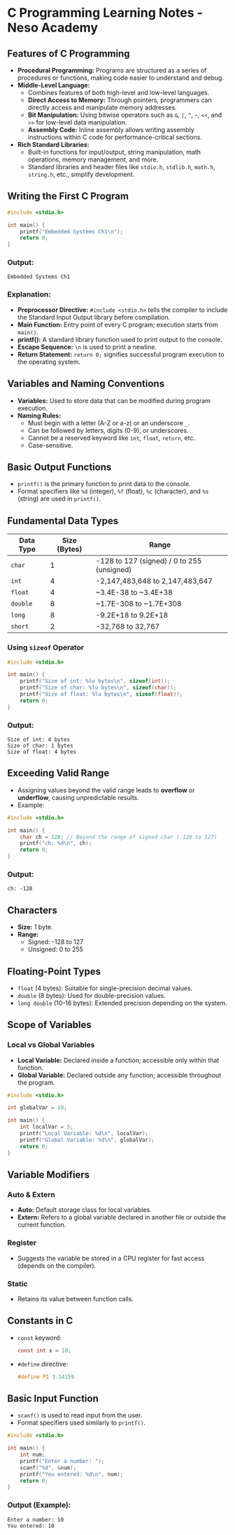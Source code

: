 # C Programming Learning Notes - Neso Academy

## Features of C Programming
- **Procedural Programming:** Programs are structured as a series of procedures or functions, making code easier to understand and debug.
- **Middle-Level Language:**
  - Combines features of both high-level and low-level languages.
  - **Direct Access to Memory:** Through pointers, programmers can directly access and manipulate memory addresses.
  - **Bit Manipulation:** Using bitwise operators such as `&`, `|`, `^`, `~`, `<<`, and `>>` for low-level data manipulation.
  - **Assembly Code:** Inline assembly allows writing assembly instructions within C code for performance-critical sections.
- **Rich Standard Libraries:**
  - Built-in functions for input/output, string manipulation, math operations, memory management, and more.
  - Standard libraries and header files like `stdio.h`, `stdlib.h`, `math.h`, `string.h`, etc., simplify development.

## Writing the First C Program
```c
#include <stdio.h>

int main() {
    printf("Embedded Systems Ch1\n");
    return 0;
}
```
### Output:
```
Embedded Systems Ch1
```
### Explanation:
- **Preprocessor Directive:** `#include <stdio.h>` tells the compiler to include the Standard Input Output library before compilation.
- **Main Function:** Entry point of every C program; execution starts from `main()`.
- **printf():** A standard library function used to print output to the console.
- **Escape Sequence:** `\n` is used to print a newline.
- **Return Statement:** `return 0;` signifies successful program execution to the operating system.

## Variables and Naming Conventions
- **Variables:** Used to store data that can be modified during program execution.
- **Naming Rules:**
  - Must begin with a letter (A-Z or a-z) or an underscore `_`.
  - Can be followed by letters, digits (0-9), or underscores.
  - Cannot be a reserved keyword like `int`, `float`, `return`, etc.
  - Case-sensitive.

## Basic Output Functions
- `printf()` is the primary function to print data to the console.
- Format specifiers like `%d` (integer), `%f` (float), `%c` (character), and `%s` (string) are used in `printf()`.

## Fundamental Data Types
| Data Type | Size (Bytes) | Range |
|-----------|---------------|-------------------------|
| `char` | 1 | -128 to 127 (signed) / 0 to 255 (unsigned) |
| `int` | 4 | -2,147,483,648 to 2,147,483,647 |
| `float` | 4 | ~3.4E-38 to ~3.4E+38 |
| `double` | 8 | ~1.7E-308 to ~1.7E+308 |
| `long` | 8 | -9.2E+18 to 9.2E+18 |
| `short` | 2 | -32,768 to 32,767 |

### Using `sizeof` Operator
```c
#include <stdio.h>

int main() {
    printf("Size of int: %lu bytes\n", sizeof(int));
    printf("Size of char: %lu bytes\n", sizeof(char));
    printf("Size of float: %lu bytes\n", sizeof(float));
    return 0;
}
```
### Output:
```
Size of int: 4 bytes
Size of char: 1 bytes
Size of float: 4 bytes
```

## Exceeding Valid Range
- Assigning values beyond the valid range leads to **overflow** or **underflow**, causing unpredictable results.
- Example:
```c
#include <stdio.h>

int main() {
    char ch = 128; // Beyond the range of signed char (-128 to 127)
    printf("ch: %d\n", ch);
    return 0;
}
```
### Output:
```
ch: -128
```

## Characters
- **Size:** 1 byte.
- **Range:**
  - Signed: -128 to 127
  - Unsigned: 0 to 255

## Floating-Point Types
- `float` (4 bytes): Suitable for single-precision decimal values.
- `double` (8 bytes): Used for double-precision values.
- `long double` (10-16 bytes): Extended precision depending on the system.

## Scope of Variables
### Local vs Global Variables
- **Local Variable:** Declared inside a function; accessible only within that function.
- **Global Variable:** Declared outside any function; accessible throughout the program.

```c
#include <stdio.h>

int globalVar = 10;

int main() {
    int localVar = 5;
    printf("Local Variable: %d\n", localVar);
    printf("Global Variable: %d\n", globalVar);
    return 0;
}
```

## Variable Modifiers
### Auto & Extern
- **Auto:** Default storage class for local variables.
- **Extern:** Refers to a global variable declared in another file or outside the current function.

### Register
- Suggests the variable be stored in a CPU register for fast access (depends on the compiler).

### Static
- Retains its value between function calls.

## Constants in C
- `const` keyword:
  ```c
  const int x = 10;
  ```
- `#define` directive:
  ```c
  #define PI 3.14159
  ```

## Basic Input Function
- `scanf()` is used to read input from the user.
- Format specifiers used similarly to `printf()`.

```c
#include <stdio.h>

int main() {
    int num;
    printf("Enter a number: ");
    scanf("%d", &num);
    printf("You entered: %d\n", num);
    return 0;
}
```
### Output (Example):
```
Enter a number: 10
You entered: 10
```

